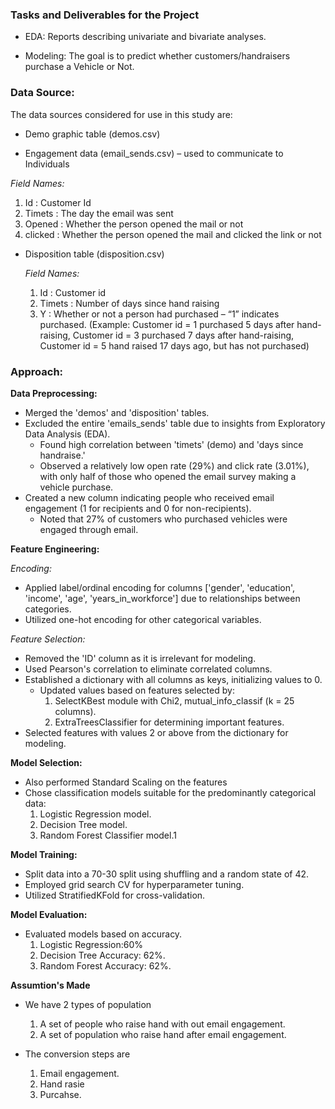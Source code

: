### Tasks and Deliverables for the Project

- EDA: 
    Reports describing univariate and bivariate analyses.

- Modeling: 
    The goal is to predict whether customers/handraisers purchase a Vehicle or Not.

### Data Source:

The data sources considered for use in this study are:

-	Demo graphic table (demos.csv)

-	Engagement data  (email_sends.csv) – used to communicate to Individuals 

  *Field Names:*

  1. Id	: Customer Id
  2. Timets	: The day the email was sent 
  3. Opened : Whether the person opened the mail or not  
  4. clicked : Whether the person opened the mail and clicked the link or not

- Disposition table (disposition.csv) 

  *Field Names:*

  1. Id	: Customer id
  2. Timets	: Number of days since hand raising
  3. Y : Whether or not a person had purchased – “1” indicates purchased.
  (Example: Customer id = 1 purchased 5 days after hand-raising, Customer id = 3 purchased 7 days after hand-raising, Customer id = 5 hand raised 17 days ago, but has not purchased)


### Approach:

**Data Preprocessing:**

- Merged the 'demos' and 'disposition' tables.
- Excluded the entire 'emails_sends' table due to insights from Exploratory Data Analysis (EDA).
  - Found high correlation between 'timets' (demo) and 'days since handraise.'
  - Observed a relatively low open rate (29%) and click rate (3.01%), with only half of those who opened the email survey making a vehicle purchase.
- Created a new column indicating people who received email engagement (1 for recipients and 0 for non-recipients).
  - Noted that 27% of customers who purchased vehicles were engaged through email.

**Feature Engineering:**

*Encoding:*

- Applied label/ordinal encoding for columns ['gender', 'education', 'income', 'age', 'years_in_workforce'] due to relationships between categories.
- Utilized one-hot encoding for other categorical variables.

*Feature Selection:*

- Removed the 'ID' column as it is irrelevant for modeling.
- Used Pearson's correlation to eliminate correlated columns.
- Established a dictionary with all columns as keys, initializing values to 0.
  - Updated values based on features selected by:
    1. SelectKBest module with Chi2, mutual_info_classif (k = 25 columns).
    2. ExtraTreesClassifier for determining important features.
- Selected features with values 2 or above from the dictionary for modeling.

**Model Selection:**

- Also performed Standard Scaling on the features
- Chose classification models suitable for the predominantly categorical data:
  1. Logistic Regression model.
  2. Decision Tree model.
  3. Random Forest Classifier model.1

**Model Training:**

- Split data into a 70-30 split using shuffling and a random state of 42.
- Employed grid search CV for hyperparameter tuning.
- Utilized StratifiedKFold for cross-validation.

**Model Evaluation:**

- Evaluated models based on accuracy.
  1. Logistic Regression:60%
  2. Decision Tree Accuracy: 62%.
  3. Random Forest Accuracy: 62%.

**Assumtion's Made**

- We have 2 types of population 
  1. A set of people who raise hand with out email engagement.
  2. A set of population who raise hand after email engagement.

- The conversion steps are 
  1. Email engagement.
  2. Hand rasie 
  3. Purcahse.



